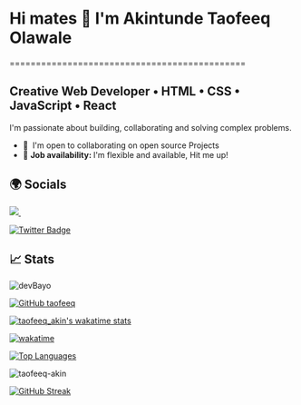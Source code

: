 # Hi mates 👋 I'm Akintunde Taofeeq Olawale

=============================================

## Creative Web Developer • HTML • CSS • JavaScript • React
I'm passionate about building, collaborating and solving complex problems.

* 🤝  I'm open to collaborating on open source Projects
* 💼 <b> Job availability: </b> I'm flexible and available, Hit me up!

## 🌍 Socials 
<a href="https://wa.me/+2348092544665?text=Hello Taofeeq from gitHub." target="_blank">
  <img src="https://img.shields.io/badge/WHATSAPP-%2325D366.svg?&style=for-the-badge&logo=whatsapp&logoColor=white" />
</a>&nbsp;&nbsp;

[![Twitter Badge](https://img.shields.io/badge/-@taofeeq_akin2-1ca0f1?style=flat&labelColor=1ca0f1&logo=twitter&logoColor=white)](https://twitter.com/taofeeq_akin2)

## 📈 Stats  
  <img src="https://komarev.com/ghpvc/?username=taofeeq-akin" alt="devBayo" />
  
  [![GitHub taofeeq](https://img.shields.io/github/followers/taofeeq-akin?label=Follow%20me&style=flat)](https://github.com/taofeeq-akin)
  
  [![taofeeq_akin's wakatime stats](https://github-readme-stats.vercel.app/api/wakatime?username=taofeeq_akin&layout=compact&theme=solarized-dark&hide_border=true)](https://github.com/anuraghazra/github-readme-stats)

[![wakatime](https://wakatime.com/badge/user/ceb1d72e-1db6-4afa-b919-e05408631f7e.svg)](https://wakatime.com/@ceb1d72e-1db6-4afa-b919-e05408631f7e)
 
  [![Top Languages](https://github-readme-stats.vercel.app/api/top-langs/?username=taofeeq-akin&layout=compact&theme=solarized-dark&hide_border=true)](https://github.com/taofeeq-akin/)
  
 <img src="https://github-readme-stats.vercel.app/api?username=taofeeq-akin&show_icons=true&theme=solarized-dark&hide_border=true" alt="taofeeq-akin" />

 [![GitHub Streak](http://github-readme-streak-stats.herokuapp.com?user=taofeeq-akin&show_icons=true&theme=solarized-dark&hide_border=true&date_format=M%20j%5B%2C%20Y%5D)](https://git.io/streak-stats)


<!--
**Taofeeq-akin/Taofeeq-akin** is a ✨ _special_ ✨ repository because its `README.md` (this file) appears on your GitHub profile.

Here are some ideas to get you started:

- 🔭 I’m currently working on ...
- 🌱 I’m currently learning ...
- 👯 I’m looking to collaborate on ...
- 🤔 I’m looking for help with ...
- 💬 Ask me about ...
- 📫 How to reach me: ...
- 😄 Pronouns: ...
- ⚡ Fun fact: ...
-->
